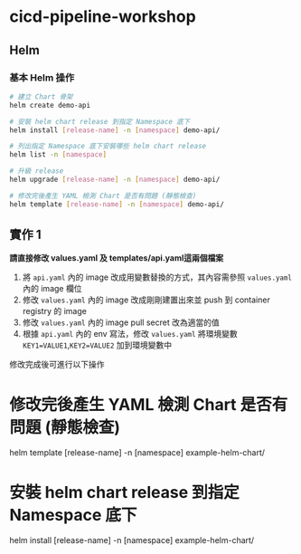 # cicd-pipeline-workshop

## Helm

### 基本 Helm 操作

```bash
# 建立 Chart 骨架
helm create demo-api

# 安裝 helm chart release 到指定 Namespace 底下
helm install [release-name] -n [namespace] demo-api/

# 列出指定 Namespace 底下安裝哪些 helm chart release
helm list -n [namespace]

# 升級 release
helm upgrade [release-name] -n [namespace] demo-api/

# 修改完後產生 YAML 檢測 Chart 是否有問題 (靜態檢查)
helm template [release-name] -n [namespace] demo-api/
```

## 實作 1

**請直接修改 values.yaml 及 templates/api.yaml這兩個檔案**

1. 將 `api.yaml` 內的 image 改成用變數替換的方式，其內容需參照 `values.yaml` 內的 image 欄位
2. 修改 `values.yaml` 內的 image 改成剛剛建置出來並 push 到 container registry 的 image
3. 修改 `values.yaml` 內的 image pull secret 改為適當的值
4. 根據 `api.yaml` 內的 env 寫法，修改 `values.yaml` 將環境變數 `KEY1=VALUE1`,`KEY2=VALUE2` 加到環境變數中

修改完成後可進行以下操作

# 修改完後產生 YAML 檢測 Chart 是否有問題 (靜態檢查)
helm template [release-name] -n [namespace] example-helm-chart/

# 安裝 helm chart release 到指定 Namespace 底下
helm install [release-name] -n [namespace] example-helm-chart/